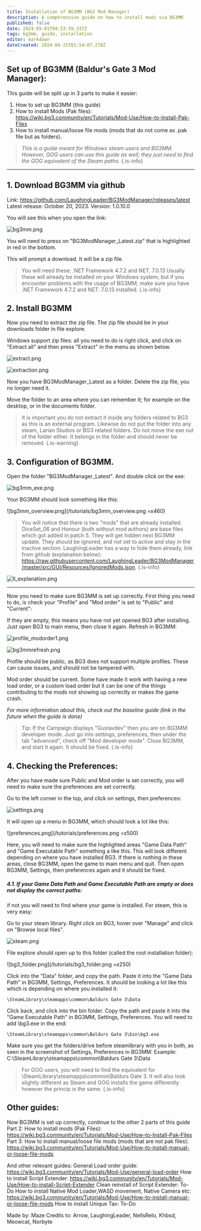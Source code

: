 ```yaml
---
title: Installation of BG3MM (BG3 Mod Manager)
description: A comphrensive guide on how to install mods via BG3MM 
published: false
date: 2024-05-01T04:53:59.337Z
tags: bg3mm, guide, installation
editor: markdown
dateCreated: 2024-04-25T01:54:07.278Z
---
```


##  **Set up of BG3MM (Baldur's Gate 3 Mod Manager):**


This guide will be split up in 3 parts to make it easier:

1. How to set up BG3MM (this guide)
2. How to install Mods (Pak files): https://wiki.bg3.community/en/Tutorials/Mod-Use/How-to-Install-Pak-Files
3. How to install manual/loose file mods (mods that do not come as .pak file but as folders). 

> *This is a guide meant for Windows steam users and BG3MM. However, GOG users can use this guide as well; they just need to find the GOG equivalent of the Steam paths.*
{.is-info}

---


## 1. Download BG3MM via github


Link: https://github.com/LaughingLeader/BG3ModManager/releases/latest
Latest release: October 20, 2023. 
Version: 1.0.10.0 

You will see this when you open the link:

![bg3mm.png](/tutorials/bg3mm.png)

You will need to press on "BG3ModManager_Latest.zip" that is highlighted in red in the bottom. 

This will prompt a download. It will be a zip file. 

> You will need these: .NET Framework 4.7.2 and NET. 7.0.13 
> Usually these will already be installed on your Windows system, but if you encounter problems with the usage of BG3MM, make sure you have .NET Framework 4.7.2 and NET. 7.0.13 installed. 
{.is-info}

## 2. Install BG3MM

Now you need to extract the zip file. The zip file should be in your downloads folder ín file explore. 

Windows support zip files: all you need to do is right click, and click on "Extract all" and then press "Extract" in the menu as shown below.

![extract.png](/tutorials/extract.png)

![extraction.png](/tutorials/extraction.png)

Now you have BG3ModManager_Latest as a folder. 
Delete the zip file, you no longer need it. 

Move the folder to an area where you can remember it; for example on the desktop, or in the documents folder. 
> 
> It is important you do not extract it inside any folders related to BG3 as this is an external program. 
Likewise do not put the folder into any steam, Larian Studios or BG3 related folders. 
> Do not move the exe out of the folder either. It belongs in the folder and should never be removed. 
{.is-warning}

## 3. Configuration of BG3MM. 

Open the folder "BG3ModManager_Latest". 
And double click on the exe:

![bg3mm_exe.png](/tutorials/bg3mm_exe.png)

Your BG3MM should look something like this: 

![bg3mm_overview.png](/tutorials/bg3mm_overview.png =x460)


> You will notice that there is two "mods" that are already installed. DiceSet_06 and Honour (both without mod authors) are base files which got added in patch 5. They will get hidden next BG3MM update. 
> They should be ignored, and not set to active and stay in the inactive section.
> LaughingLeader has a way to hide them already, link from github (explanation below): https://raw.githubusercontent.com/LaughingLeader/BG3ModManager/master/src/GUI/Resources/IgnoredMods.json. 
{.is-info}

![ll_explanation.png](/tutorials/ll_explanation.png)

---

Now you need to make sure BG3MM is set up correctly. 
First thing you need to do, is check your "Profile" and "Mod order" is set to "Public" and "Current": 

If they are empty, this means you have not yet opened BG3 after installing. Just open BG3 to main menu, then close it again. 
Refresh in BG3MM: 

![profile_modorder1.png](/tutorials/profile_modorder1.png)

![bg3mmrefresh.png](/tutorials/bg3mmrefresh.png)


Profile should be public, as BG3 does not support multiple profiles. These can cause issues, and should not be tampered with.

Mod order should be current. Some have made it work with having a new load order, or a custom load order but it can be one of the things contributing to the mods not showing up correctly or makes the game crash.

*For more information about this, check out the baseline guide (link in the future when the guide is done)*

> Tip: If the Campaign displays "Gustavdev" then you are on BG3MM developer mode. Just go into settings, preferences, then under the tab "advanced", check off "Mod developer mode". Close BG3MM, and start it again. It should be fixed. 
{.is-info}

## 4. Checking the Preferences: 

After you have made sure Public and Mod order is set correctly, you will need to make sure the preferences are set correctly. 

Go to the left corner in the top, and click on settings, then preferences: 

![settings.png](/tutorials/settings.png)

It will open up a menu in BG3MM, which should look a lot like this:

![preferences.png](/tutorials/preferences.png =x500)

Here, you will need to make sure the highlighted areas "Game Data Path" and "Game Executable Path" something a like this. This will look different depending on where you have installed BG3. If there is nothing in these areas, close BG3MM, open the game to main menu and quit. Then open BG3MM, Settings, then preferences again and it should be fixed. 

##### 4.1. If your Game Data Path and Game Executable Path are empty or does not display the correct paths: 

if not you will need to find where your game is installed. For steam, this is very easy: 

Go to your steam library. 
Right click on BG3, hover over "Manage" and click on "Browse local files". 

![steam.png](/tutorials/steam.png)

File explore should open up to this folder (called the root installation folder): 

![bg3_folder.png](/tutorials/bg3_folder.png =x250)

Click into the "Data" folder, and copy the path. Paste it into the "Game Data Path" in BG3MM, Settings, Preferences. It should be looking a lot like this which is depending on where you installed it:  

`\SteamLibrary\steamapps\common\Baldurs Gate 3\Data`

Click back, and click into the bin folder. Copy the path and paste it into the "Game Executable Path" in BG3MM, Settings, Preferences. 
You will need to add \bg3.exe in the end: 

`\SteamLibrary\steamapps\common\Baldurs Gate 3\bin\bg3.exe`

Make sure you get the folders/drive before steamlibrary with you in both, as seen in the screenshot of Settings, Preferences in BG3MM: 
Example: C:\SteamLibrary\steamapps\common\Baldurs Gate 3\Data

> For GOG users, you will need to find the equivalent for \SteamLibrary\steamapps\common\Baldurs Gate 3. 
> It will also look slightly different as Steam and GOG installs the game differently however the princip is the same. 
{.is-info}

## Other guides:

Now BG3MM is set up correctly, continue to the other 2 parts of this guide
Part 2: How to install mods (Pak Files): https://wiki.bg3.community/en/Tutorials/Mod-Use/How-to-Install-Pak-Files
Part 3: How to install manual/loose file mods (mods that are not pak files): https://wiki.bg3.community/en/Tutorials/Mod-Use/How-to-install-manual-or-loose-file-mods

And other relevant guides: 
General Load order guide: https://wiki.bg3.community/en/Tutorials/Mod-Use/general-load-order
How to install Script Extender: https://wiki.bg3.community/en/Tutorials/Mod-Use/How-to-install-Script-Extender
Clean reinstall of Script Extender: To-Do
How to install Native Mod Loader,WASD movement, Native Camera etc: https://wiki.bg3.community/en/Tutorials/Mod-Use/How-to-install-manual-or-loose-file-mods
How to install Unique Tav: To-Do


Made by: Maze 
Credits to: Arrow, LaughingLeader, NellsRelo, Khbsd, Meowcat, Norbyte